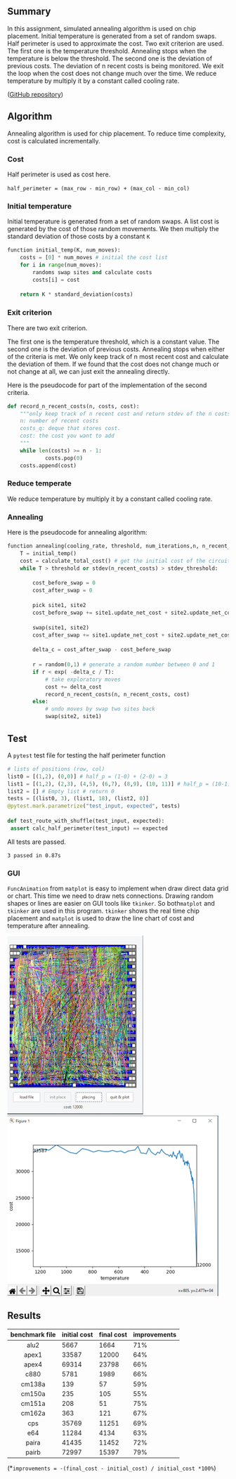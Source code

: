 ## Summary

In this assignment, simulated annealing algorithm is used on chip placement. Initial temperature is generated from a set of random swaps.  Half perimeter is used to approximate the cost. Two exit criterion are used. The first one is the temperature threshold.   Annealing stops when the temperature is below the threshold. The second one is the deviation of previous costs.  The deviation of n recent costs is  being monitored. We exit the loop when the cost does not change much over the time.  We reduce temperature by multiply it by a constant called cooling rate.

([GitHub repository](https://github.com/TAN-ZIXUAN/CPEN513/tree/main/placement))

## Algorithm

Annealing algorithm is used for chip placement. To reduce time complexity, cost is calculated incrementally.  

### Cost

Half perimeter is used as cost here.

`half_perimeter = (max_row - min_row) + (max_col - min_col) `

### Initial temperature

Initial temperature is generated from a set of random swaps. A list cost is generated by the cost of those random movements. We then multiply the standard deviation of those costs by a constant `K`

```python
function initial_temp(K, num_moves):
    costs = [0] * num_moves # initial the cost list
    for i in range(num_moves):
        randoms swap sites and calculate costs
    	costs[i] = cost
        
    return K * standard_deviation(costs)
```

### Exit criterion

There are two exit criterion.

The first one is the temperature threshold, which is a constant value. The second one is the deviation of previous costs.  Annealing stops when either of the criteria is met. We only keep track of n most recent cost and calculate the deviation of them. If we found that the cost does not change much or not change at all, we can just exit the annealing directly.

Here is the pseudocode for part of the implementation of the second criteria.

```python 
def record_n_recent_costs(n, costs, cost):
    """only keep track of n recent cost and return stdev of the n costs
    n: number of recent costs
    costs_q: deque that stores cost.
    cost: the cost you want to add
    """
    while len(costs) >= n - 1:
            costs.pop(0)
    costs.append(cost)
```

### Reduce temperate

We reduce temperature by multiply it by a constant called cooling rate.

### Annealing

Here is the pseudocode for annealing algorithm:

```python
function annealing(cooling_rate, threshold, num_iterations,n, n_recent_costs, stdev_threshold):
    T = initial_temp()
    cost = calculate_total_cost() # get the initial cost of the circuit
    while T > threshold or stdev(n_recent_costs) > stdev_threshold:
        
        cost_before_swap = 0
        cost_after_swap = 0
        
        pick site1, site2
        cost_before_swap += site1.update_net_cost + site2.update_net_cost # we only update cost related to the two sites
        
        swap(site1, site2)
        cost_after_swap += site1.update_net_cost + site2.update_net_cost
        
        delta_c = cost_after_swap - cost_before_swap
        
        r = random(0,1) # generate a random number between 0 and 1
        if r < exp( -delta_c / T):
            # take exploratory moves
            cost += delta_cost
            record_n_recent_costs(n, n_recent_costs, cost)
        else:
            # undo moves by swap two sites back
            swap(site2, site1)
```

## Test

A `pytest` test file for testing the half perimeter function

 ```python
# lists of positions (row, col)
list0 = [(1,2), (0,0)] # half_p = (1-0) + (2-0) = 3
list1 = [(1,2), (2,3), (4,5), (6,7), (8,9), (10, 11)] # half_p = (10-1) + (11-2) = 18
list2 = [] # Empty list # return 0
tests = [(list0, 3), (list1, 18), (list2, 0)]
@pytest.mark.parametrize("test_input, expected", tests)

def test_route_with_shuffle(test_input, expected):
  assert calc_half_perimeter(test_input) == expected
 ```

All tests are passed.

```
3 passed in 0.87s 
```



### GUI

`FuncAnimation` from `matplot` is easy to implement when draw direct data grid or chart. This time we need to draw nets connections.  Drawing random shapes or lines are easier on GUI tools like `tkinker`. So both`matplot` and `tkinker` are used in this program.  `tkinker` shows the real time chip placement and `matplot` is used to draw the line chart of cost and temperature after annealing.

<img src="report/A2 placement.assets/image-20210221230137452.png" alt="image-20210221230137452" style="zoom:50%;" /><img src="report/A2 placement.assets/image-20210221230308000.png" alt="image-20210221230308000" style="zoom: 50%;" />

## Results

| benchmark file | initial cost | final cost | improvements |
| :------------: | ------------ | ---------- | ------------ |
|      alu2      | 5667         | 1664       | 71%          |
|     apex1      | 33587        | 12000      | 64%          |
|     apex4      | 69314        | 23798      | 66%          |
|      c880      | 5781         | 1989       | 66%          |
|     cm138a     | 139          | 57         | 59%          |
|     cm150a     | 235          | 105        | 55%          |
|     cm151a     | 208          | 51         | 75%          |
|     cm162a     | 363          | 121        | 67%          |
|      cps       | 35769        | 11251      | 69%          |
|      e64       | 11284        | 4134       | 63%          |
|     paira      | 41435        | 11452      | 72%          |
|     pairb      | 72997        | 15397      | 79%          |

(*`improvements = -(final_cost - initial_cost) / initial_cost *100%`)